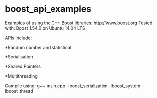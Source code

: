 # boost_api_examples
Examples of using the C++ Boost libraries: http://www.boost.org
Tested with: Boost 1.54.0 on Ubuntu 14.04 LTS

APIs include:

*Random number and statistical

*Serialisation

*Shared Pointers

*Multithreading

Compile using: g++ main.cpp -lboost_serialization -lboost_system -lboost_thread
